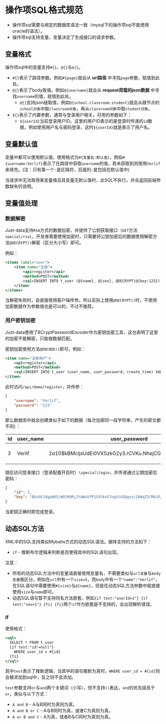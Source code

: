 # 操作项SQL格式规范

* 操作项sql需要与绑定的数据库语法一致（mysql下的操作项sql不能使用oracle的语法）。
* 操作项sql支持变量，变量决定了生成接口的请求参数。

## 变量格式

操作项sql中的变量支持`#{}`、`@{}`与`&{}`。

* `#{}`表示了路径参数。例如`#{page}`就会从 __url路径__ 中寻找`page`参数，赋值到此处。
* `@{}`表示了body取值。例如`@{username}`就会从 __request荷载的json数据__ 中寻找`username`的值，赋值到此处。
  * `@{}`支持json链取值，例如`@{school.classroom.student}`就会从跟节点的`school对象`中取`classroom对象`，再从`classroom对象`中取`student对象`。
* `${}`表示了内置参数，通常与登录用户相关。可用的参数如下：
  * `${userId}`当前登录用户ID。这里的用户ID表示的是登录时传递的`id`数据，例如使用用户名与密码登录，这时`${userId}`就是表示了用户名。

## 变量默认值

变量中都可以使用默认值，使用格式为`#{变量名:默认值}`，例如`#{username:Verlif}`表示了在路径中获取`username`的值，若未获取到则使用`Verlif`来填充。(注：只有第一个`:`是区隔符，后面的`:`是包括在默认值中)

当请求中无法取得某变量值且其变量无默认值时，此SQL不执行，并会返回前端参数缺失的说明。

## 变量值处理

### 数据解密

Just-data支持`RSA`方式的数据加密，并提供了公钥获取接口（`GET`方法`special/rsa`）。开发者需要使用加密时，只需要将公钥加密后的数据使用解密方法`@DECRYPT()`解密（区分大小写）即可。

例如：

```xml
<items label="user">
    <item name="注册">
        <api>register</api>
        <method>POST</method>
        <sql>INSERT INTO t_user (@{name}, @{sex}, @DECRYPT(@{key:123})) </sql>
    </item>
</items>
```

当解密失败时，会直接使用客户端传参。所以实际上使用`@DECRYPT()`时，不使用加密数据作为参数值也是可以的，不过不推荐。

### 用户密钥加密

Just-data使用了BCryptPasswordEncoder作为密钥加密工具，这也表明了这里的加密不能解密，只能做数据匹配。

密钥加密使用方法`@ENCODE()`即可，例如：

```xml
<item name="注册用户">
    <api>register</api>
    <method>POST</method>
    <sql>INSERT INTO t_user (user_name, user_password, create_time) VALUES ('@{username}', '@ENCODE(@{password})', now())</sql>
</item>
```

此时访问`/api/domo/register`，并传参：

```json
{
	"username": "Verlif",
	"password": "123"
}
```

那么数据库中就会创建类似于如下的数据（每次加密同一段字符串，产生的密文都不同）：

| id  | user_name | user_password                                                 | create_time         |
|-----|-----------|---------------------------------------------------------------|---------------------|
| 3   | Verlif    | 	$2a$10$kBMcIjsUdEi0VX5zkG2y3.rCVKu.NhejCGXIv8.IU//ihoIpczBMO | 2022-04-22 11:09:34 |

随后访问登录接口（登录配置开启时）`\special\login`，并传递通过公钥加密后密码：

```json
{
	"id": 3,
	"key": "BUx9VJ4qpN05/W01MURjJtAWoVfP1SXtAxV7ngStXGQgvxiIAWqZ5CMbJO/Wa1ppir156a8xkbGumIcYTNBd00CnD2wZ0Te5TkrG6ATmMYCMmrFt0mK8kFqv2Xt0uKLGI77M9LaKUTUDTUPw7jZcTShEaMsyv+DHwNizHsGOm8U="
}
```

当密钥正确时即完成登录。

## 动态SQL方法

XML中的SQL支持类似Mybatis方式的动态SQL语法。据体支持的方法如下：

- `if` - 推断布尔逻辑来判断是否使得其中的SQL语句出现。

注意：

- 所有的动态SQL方法中的变量请直接使用变量名，不需要类似与`url变量`与`body变量`做区分。例如在`url`中有一个`size=5`，而`body`中有一个`"name":"Verlif"`，在SQL语句中需要使用`#{size}`与`@{name}`，但是在动态SQL方法参数中就直接使用`size`与`name`即可。
- 动态SQL语句暂不支持同名方法嵌套，例如`{if test:"userId=1"} {if test:"sex=1"} {fi} {fi}`两个`if`作为嵌套是不支持的，会出现解析错误。

### if

使用格式：

```xml
<sql>
  SELECT * FROM t_user
  {if test:"id!=null"}
    WHERE user_id = #{id}
  {fi}
</sql>
```

其中`test`表示了推断逻辑，当其中的语句推断为真时，`WHERE user_id = #{id}`则会被添加到sql中，反之则不会添加。

`test`参数支持`or`与`and`两个关键词（小写），但不支持`()`表达，`and`的优先级高于`or`，类似与以下方式：

- `A and B` - A与B同时为真则为真。
- `A and B or C` - A与B同时为真，或者C为真则为真。
- `A or B and C` - A为真，或者B与C同时为真则为真。